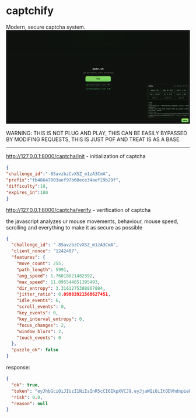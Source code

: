 # captchify
Modern, secure captcha system.
<img src="https://raw.githubusercontent.com/upblowing/captchify/refs/heads/main/assets/vwrcwerwecr.png"></img>


WARNING:
THIS IS NOT PLUG AND PLAY, THIS CAN BE EASILY BYPASSED BY MODIFING REQUESTS, THIS IS JUST POF AND TREAT IS AS A BASE.

-----------------
http://127.0.0.1:8000/captcha/init - initialization of captcha
```json
{
"challenge_id":"-85avzbzCvXSZ_m1zA3CmA",
"prefix":"fb48647003aef97b60ece34aef29b29f",
"difficulty":18,
"expires_in":180
}
```

http://127.0.0.1:8000/captcha/verify - verification of captcha

the javascript analyzes ur mouse movements, behaviour, mouse speed, scrolling and everything to make it as secure as possible
```json
{
  "challenge_id": "-85avzbzCvXSZ_m1zA3CmA",
  "client_nonce": "1242407",
  "features": {
    "move_count": 255,
    "path_length": 5991,
    "avg_speed": 1.76018821482392,
    "max_speed": 11.095544651395493,
    "dir_entropy": 3.3161275388867884,
    "jitter_ratio": 0.09803921568627451,
    "idle_events": 6,
    "scroll_events": 0,
    "key_events": 0,
    "key_interval_entropy": 0,
    "focus_changes": 2,
    "window_blurs": 2,
    "touch_events": 0
  },
  "puzzle_ok": false
}
```

response:
```json
{
  "ok": true,
  "token": "eyJhbGciOiJIUzI1NiIsInR5cCI6IkpXVCJ9.eyJjaWQiOiItODVhdnpiekN2WFNaX20xekEzQ21BIiwiaWF0IjoxNzU2MTIwOTczLCJleHAiOjE3NTYxMjEyNzMsImlwIjoiMTI3LjAuMC4xIn0.Nq_YJce-iuy0BEccbI5Za6wlv2Yh3Mtg5R3V5kxFvXE",
  "risk": 0.0,
  "reason": null
}
```
